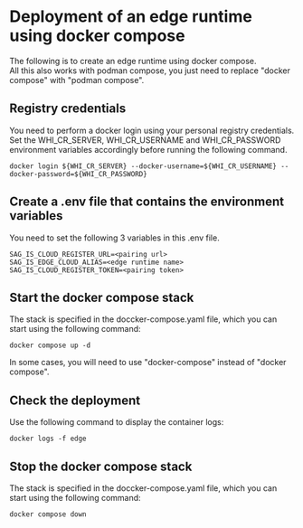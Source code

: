 # Deployment of an edge runtime using docker compose

The following is to create an edge runtime using docker compose.  
All this also works with podman compose, you just need to replace "docker compose" with "podman compose".

## Registry credentials

You need to perform a docker login using your personal registry credentials.  
Set the WHI_CR_SERVER, WHI_CR_USERNAME and WHI_CR_PASSWORD environment variables accordingly before running the following command.  
```
docker login ${WHI_CR_SERVER} --docker-username=${WHI_CR_USERNAME} --docker-password=${WHI_CR_PASSWORD}
```  

## Create a .env file that contains the environment variables

You need to set the following 3 variables in this .env file.
```
SAG_IS_CLOUD_REGISTER_URL=<pairing url>
SAG_IS_EDGE_CLOUD_ALIAS=<edge runtime name>
SAG_IS_CLOUD_REGISTER_TOKEN=<pairing token>
```   

## Start the docker compose stack

The stack is specified in the doccker-compose.yaml file, which you can start using the following command:
```
docker compose up -d
```   

In some cases, you will need to use "docker-compose" instead of "docker compose".  

## Check the deployment

Use the following command to display the container logs:
```
docker logs -f edge
```

## Stop the docker compose stack

The stack is specified in the doccker-compose.yaml file, which you can start using the following command:
```
docker compose down
```   